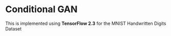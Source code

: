 # Conditional GAN 

This is implemented using **TensorFlow 2.3** for the MNIST Handwritten Digits Dataset
